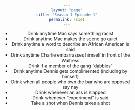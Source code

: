 ```yaml
---
layout: "page"
title: "Season 1 Episode 1"
permalink: /s1e1
---
```

<style>
* {
  box-sizing: border-box;
  text-align: center;
  margin: auto;
}
</style>

* Drink anytime Mac says something racist
* Drink anytime Mac makes the scene go quiet
* Drink anytime a word to describe an African American is said
* Drink anytime Charlie embarrasses himself in front of the Waitress
* Drink if a member of the gang “dabbles”
* Drink anytime Dennis gets complimented (including by himself)
* Drink when all people who own the bar who are opposed say nay
* Drink whenever an ass is slapped
* Drink whenever “experiment” is said
* Take a shot when Dennis takes a shot
</h2>
